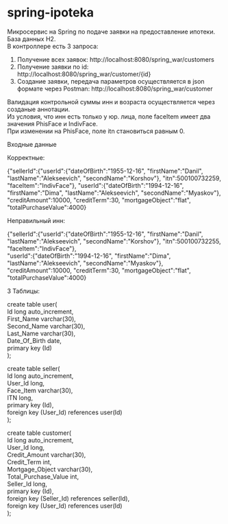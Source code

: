 # spring-ipoteka
Микросервис на Spring по подаче заявки на предоставление ипотеки. <br>
База данных H2.<br>
В контроллере есть 3 запроса: <br>
1. Получение всех заявок:     http://localhost:8080/spring_war/customers 
2. Получение заявки по id:    http://localhost:8080/spring_war/customer/{id}
3. Создание заявки, передача параметров осуществляется в json формате через Postman:   http://localhost:8080/spring_war/customer<br>


Валидация контрольной суммы инн и возраста осуществляется через созданые аннотации.<br>
Из условия, что инн есть только у юр. лица, поле faceItem имеет два значения PhisFace и IndivFace.<br>
При изменении на PhisFace, поле itn становиться равным 0.<br>  

Входные данные 

Корректные:

{"sellerId":{"userId":{"dateOfBirth":"1955-12-16",
"firstName":"Danil",
"lastName":"Alekseevich",
"secondName":"Korshov"},
"itn":500100732259,
"faceItem":"IndivFace"},
"userId":{"dateOfBirth":"1994-12-16",
"firstName":"Dima",
"lastName":"Alekseevich",
"secondName":"Myaskov"},
"creditAmount":10000,
"creditTerm":30,
"mortgageObject":"flat",
"totalPurchaseValue":4000}

Неправильный инн:

{"sellerId":{"userId":{"dateOfBirth":"1955-12-16",
"firstName":"Danil",
"lastName":"Alekseevich",
"secondName":"Korshov"},
"itn":500100732255,
"faceItem":"IndivFace"},     
"userId":{"dateOfBirth":"1994-12-16",
"firstName":"Dima",
"lastName":"Alekseevich",
"secondName":"Myaskov"},
"creditAmount":10000,
"creditTerm":30,
"mortgageObject":"flat",
"totalPurchaseValue":4000}

3 Таблицы:

create table user(<br>
Id long auto_increment,<br>
First_Name varchar(30),<br>
Second_Name varchar(30),<br>
Last_Name varchar(30),<br>
Date_Of_Birth date,<br>
primary key (Id)<br>
);<br>


create table seller(<br>
Id long auto_increment,<br>
User_Id long,<br>
Face_Item varchar(30),<br>
ITN long,<br>
primary key (Id),<br>
foreign key (User_Id) references user(Id)<br>
);<br>

create table customer(<br>
Id long auto_increment,<br>
User_Id long,<br>
Credit_Amount varchar(30),<br>
Credit_Term int,<br>
Mortgage_Object varchar(30),<br>
Total_Purchase_Value int,<br>
Seller_Id long,<br>
primary key (Id),<br>
foreign key (Seller_Id) references seller(Id),<br>
foreign key (User_Id) references user(Id)<br>
);<br>
